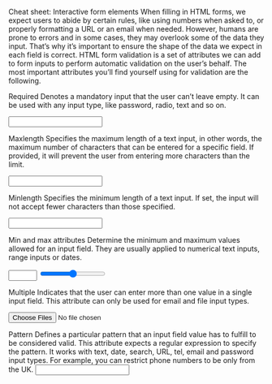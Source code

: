 Cheat sheet: Interactive form elements
When filling in HTML forms, we expect users to abide by certain rules, like using numbers when asked to, or properly formatting a URL or an email when needed. However, humans are prone to errors and in some cases, they may overlook some of the data they input. That’s why it’s important to ensure the shape of the data we expect in each field is correct. HTML form validation is a set of attributes we can add to form inputs to perform automatic validation on the user’s behalf. 
The most important attributes you’ll find yourself using for validation are the following.

Required
Denotes a mandatory input that the user can’t leave empty. It can be used with any input type, like password, radio, text and so on. 

<input type="text" id="firstName" name="firstName" required> 

Maxlength 
Specifies the maximum length of a text input, in other words, the maximum number of characters that can be entered for a specific field. If provided, it will prevent the user from entering more characters than the limit. 

<input type="text" id="description" name="description" maxlength="50"> 

Minlength 
Specifies the minimum length of a text input. If set, the input will not accept fewer characters than those specified. 

<input type="password" id="password" name="password" minlength="8">

Min and max attributes 
Determine the minimum and maximum values allowed for an input field. They are usually applied to numerical text inputs, range inputs or dates. 

<input type="number" id="quantity" name="quantity" min="1" max="10"> 

<input type="range" id="volume" name="volume" min="1" max="100"> 

Multiple 
Indicates that the user can enter more than one value in a single input field. This attribute can only be used for email and file input types. 

<input type="file" id="gallery" name="gallery" multiple> 

Pattern 
Defines a particular pattern that an input field value has to fulfill to be considered valid. This attribute expects a regular expression to specify the pattern. It works with text, date, search, URL, tel, email and password input types. For example, you can restrict phone numbers to be only from the UK. 
<input type="tel" id="phone" name="phone" pattern=”^(?:0|\+?44)(?:\d\s?){9,10}$” > 